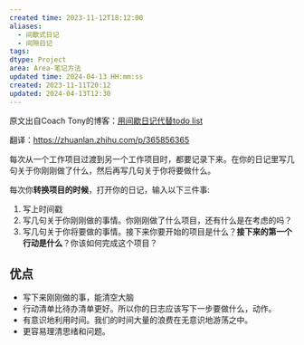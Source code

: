 ```yaml
---
created time: 2023-11-12T18:12:00
aliases:
  - 间歇式日记
  - 间隙日记
tags: 
dtype: Project
area: Area-笔记方法
updated time: 2024-04-13 HH:mm:ss
created: 2023-11-11T20:12
updated: 2024-04-13T12:30
---
```


原文出自Coach Tony的博客：[用间歇日记代替todo list](https://betterhumans.pub/replace-your-to-do-list-with-interstitial-journaling-to-increase-productivity-4e43109d15ef?gi=a81637983f8b)

翻译：https://zhuanlan.zhihu.com/p/365856365

每次从一个工作项目过渡到另一个工作项目时，都要记录下来。在你的日记里写几句关于你刚刚做了什么，然后再写几句关于你将要做什么。

每次你**转换项目的时候**，打开你的日记，输入以下三件事:
1. 写上时间戳
2. 写几句关于你刚刚做的事情。你刚刚做了什么项目，还有什么是在考虑的吗？
3. 写几句关于你将要做的事情。接下来你要开始的项目是什么？**接下来的第一个行动是什么**？你该如何完成这个项目？

## 优点

- 写下来刚刚做的事，能清空大脑
- 行动清单比待办清单更好。所以你的日志应该写下一步要做什么，动作。
- 有意识地利用时间。我们的时间大量的浪费在无意识地游荡之中。
- 更容易理清思绪和问题。